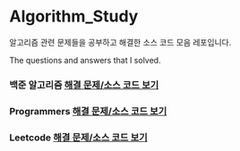 # Algorithm_Study

알고리즘 관련 문제들을 공부하고 해결한 소스 코드 모음 레포입니다.


The questions and answers that I solved.

### 백준 알고리즘 [해결 문제/소스 코드 보기](https://github.com/rlagksruf16/Algorithm_Everyday/tree/master/BOJ)
### Programmers [해결 문제/소스 코드 보기](https://github.com/rlagksruf16/Algorithm_Everyday/tree/master/Programmers)
### Leetcode [해결 문제/소스 코드 보기](https://github.com/rlagksruf16/Algorithm_Everyday/tree/master/Leetcode)